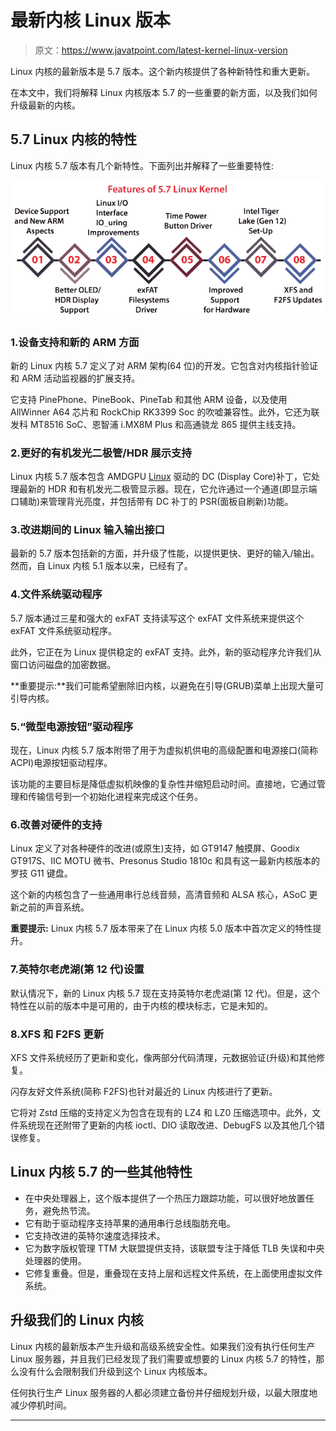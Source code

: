 # 最新内核 Linux 版本

> 原文：<https://www.javatpoint.com/latest-kernel-linux-version>

Linux 内核的最新版本是 5.7 版本。这个新内核提供了各种新特性和重大更新。

在本文中，我们将解释 Linux 内核版本 5.7 的一些重要的新方面，以及我们如何升级最新的内核。

## 5.7 Linux 内核的特性

Linux 内核 5.7 版本有几个新特性。下面列出并解释了一些重要特性:

![Latest Kernel Linux Version](img/7f724eb71e69f59b9c30b0eea2b98710.png)

### 1.设备支持和新的 ARM 方面

新的 Linux 内核 5.7 定义了对 ARM 架构(64 位)的开发。它包含对内核指针验证和 ARM 活动监视器的扩展支持。

它支持 PinePhone、PineBook、PineTab 和其他 ARM 设备，以及使用 AllWinner A64 芯片和 RockChip RK3399 Soc 的吹嘘兼容性。此外，它还为联发科 MT8516 SoC、恩智浦 i.MX8M Plus 和高通骁龙 865 提供主线支持。

### 2.更好的有机发光二极管/HDR 展示支持

Linux 内核 5.7 版本包含 AMDGPU [Linux](https://www.javatpoint.com/linux-tutorial) 驱动的 DC (Display Core)补丁，它处理最新的 HDR 和有机发光二极管显示器。现在，它允许通过一个通道(即显示端口辅助)来管理背光亮度，并包括带有 DC 补丁的 PSR(面板自刷新)功能。

### 3.改进期间的 Linux 输入输出接口

最新的 5.7 版本包括新的方面，并升级了性能，以提供更快、更好的输入/输出。然而，自 Linux 内核 5.1 版本以来，已经有了。

### 4.文件系统驱动程序

5.7 版本通过三星和强大的 exFAT 支持读写这个 exFAT 文件系统来提供这个 exFAT 文件系统驱动程序。

此外，它正在为 Linux 提供稳定的 exFAT 支持。此外，新的驱动程序允许我们从窗口访问磁盘的加密数据。

**重要提示:**我们可能希望删除旧内核，以避免在引导(GRUB)菜单上出现大量可引导内核。

### 5.“微型电源按钮”驱动程序

现在，Linux 内核 5.7 版本附带了用于为虚拟机供电的高级配置和电源接口(简称 ACPI)电源按钮驱动程序。

该功能的主要目标是降低虚拟机映像的复杂性并缩短启动时间。直接地，它通过管理和传输信号到一个初始化进程来完成这个任务。

### 6.改善对硬件的支持

Linux 定义了对各种硬件的改进(或原生)支持，如 GT9147 触摸屏、Goodix GT917S、IIC MOTU 微书、Presonus Studio 1810c 和具有这一最新内核版本的罗技 G11 键盘。

这个新的内核包含了一些通用串行总线音频，高清音频和 ALSA 核心，ASoC 更新之前的声音系统。

**重要提示:** Linux 内核 5.7 版本带来了在 Linux 内核 5.0 版本中首次定义的特性提升。

### 7.英特尔老虎湖(第 12 代)设置

默认情况下，新的 Linux 内核 5.7 现在支持英特尔老虎湖(第 12 代)。但是，这个特性在以前的版本中是可用的，由于内核的模块标志，它是未知的。

### 8.XFS 和 F2FS 更新

XFS 文件系统经历了更新和变化，像两部分代码清理，元数据验证(升级)和其他修复。

闪存友好文件系统(简称 F2FS)也针对最近的 Linux 内核进行了更新。

它将对 Zstd 压缩的支持定义为包含在现有的 LZ4 和 LZ0 压缩选项中。此外，文件系统现在还附带了更新的内核 ioctl、DIO 读取改进、DebugFS 以及其他几个错误修复。

## Linux 内核 5.7 的一些其他特性

*   在中央处理器上，这个版本提供了一个热压力跟踪功能，可以很好地放置任务，避免热节流。
*   它有助于驱动程序支持苹果的通用串行总线脂肪充电。
*   它支持改进的英特尔速度选择技术。
*   它为数字版权管理 TTM 大联盟提供支持，该联盟专注于降低 TLB 失误和中央处理器的使用。
*   它修复重叠。但是，重叠现在支持上层和远程文件系统，在上面使用虚拟文件系统。

## 升级我们的 Linux 内核

Linux 内核的最新版本产生升级和高级系统安全性。如果我们没有执行任何生产 Linux 服务器，并且我们已经发现了我们需要或想要的 Linux 内核 5.7 的特性，那么没有什么会限制我们升级到这个 Linux 内核版本。

任何执行生产 Linux 服务器的人都必须建立备份并仔细规划升级，以最大限度地减少停机时间。

* * *